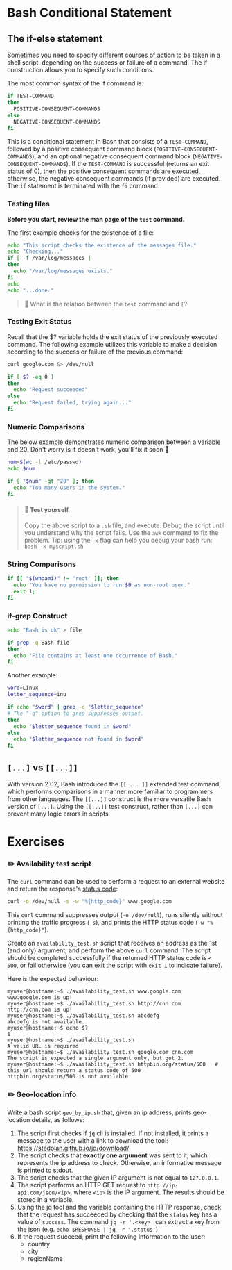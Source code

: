 # Bash Conditional Statement

## The if-else statement

Sometimes you need to specify different courses of action to be taken in a shell script, depending on the success or failure of a command. The if construction allows you to specify such conditions.

The most common syntax of the if command is:

```bash
if TEST-COMMAND
then
  POSITIVE-CONSEQUENT-COMMANDS
else
  NEGATIVE-CONSEQUENT-COMMANDS
fi
```

This is a conditional statement in Bash that consists of a `TEST-COMMAND`, followed by a positive consequent command block (`POSITIVE-CONSEQUENT-COMMANDS`), and an optional negative consequent command block (`NEGATIVE-CONSEQUENT-COMMANDS`). If the `TEST-COMMAND` is successful (returns an exit status of 0), then the positive consequent commands are executed, otherwise, the negative consequent commands (if provided) are executed. The `if` statement is terminated with the `fi` command.

### Testing files

**Before you start, review the man page of the `test` command.**

The first example checks for the existence of a file:

```bash
echo "This script checks the existence of the messages file."
echo "Checking..."
if [ -f /var/log/messages ]
then
  echo "/var/log/messages exists."
fi
echo
echo "...done."
```


> 🧐 What is the relation between the `test` command and `[`?

### Testing Exit Status

Recall that the $? variable holds the exit status of the previously executed command. The following example utilizes this variable to make a decision according to the success or failure of the previous command:

```bash
curl google.com &> /dev/null

if [ $? -eq 0 ]
then
  echo "Request succeeded"
else
  echo "Request failed, trying again..."
fi
```

### Numeric Comparisons

The below example demonstrates numeric comparison between a variable and 20. 
Don't worry is it doesn't work, you'll fix it soon 🙂

```bash
num=$(wc -l /etc/passwd)
echo $num

if [ "$num" -gt "20" ]; then
  echo "Too many users in the system."
fi
```

> #### 🧐 Test yourself
> 
> Copy the above script to a `.sh` file, and execute. Debug the script until you understand why the script fails. Use the `awk` command to fix the problem. Tip: using the `-x` flag can help you debug your bash run: `bash -x myscript.sh`
> 


### String Comparisons

```bash
if [[ "$(whoami)" != 'root' ]]; then
  echo "You have no permission to run $0 as non-root user."
  exit 1;
fi
```

### if-grep Construct

```bash
echo "Bash is ok" > file

if grep -q Bash file
then
  echo "File contains at least one occurrence of Bash."
fi
```

Another example:

```bash
word=Linux
letter_sequence=inu

if echo "$word" | grep -q "$letter_sequence"
# The "-q" option to grep suppresses output.
then
  echo "$letter_sequence found in $word"
else
  echo "$letter_sequence not found in $word"
fi
```

## `[...]` vs `[[...]]`

With version 2.02, Bash introduced the `[[ ... ]]` extended test command, which performs comparisons in a manner more familiar to programmers from other languages. The `[[...]]` construct is the more versatile Bash version of `[...]`. Using the `[[...]]` test construct, rather than `[...]` can prevent many logic errors in scripts.

# Exercises 

### :pencil2: Availability test script

The `curl` command can be used to perform a request to an external website and return the response's [status code](https://developer.mozilla.org/en-US/docs/Web/HTTP/Status): 

```bash
curl -o /dev/null -s -w "%{http_code}" www.google.com
```

This `curl` command suppresses output (`-o /dev/null`), runs silently without printing the traffic progress (`-s`), and prints the HTTP status code (`-w "%{http_code}"`).

Create an `availability_test.sh` script that receives an address as the 1st (and only) argument, and perform the above `curl` command. 
The script should be completed successfully if the returned HTTP status code is `< 500`, 
or fail otherwise (you can exit the script with `exit 1` to indicate failure). 

Here is the expected behaviour:

```console
myuser@hostname:~$ ./availability_test.sh www.google.com
www.google.com is up!
myuser@hostname:~$ ./availability_test.sh http://cnn.com
http://cnn.com is up!
myuser@hostname:~$ ./availability_test.sh abcdefg
abcdefg is not available.
myuser@hostname:~$ echo $?
1
myuser@hostname:~$ ./availability_test.sh
A valid URL is required
myuser@hostname:~$ ./availability_test.sh google.com cnn.com
The script is expected a single argument only, but got 2.
myuser@hostname:~$ ./availability_test.sh httpbin.org/status/500   # this url should return a status code of 500
httpbin.org/status/500 is not available.
```

### :pencil2: Geo-location info

Write a bash script `geo_by_ip.sh` that, given an ip address, prints geo-location details, as follows:
1. The script first checks if `jq` cli is installed. If not installed, it prints a message to the user with a link to download the tool: https://stedolan.github.io/jq/download/
1. The script checks that **exactly one argument** was sent to it, which represents the ip address to check. Otherwise, an informative message is printed to stdout.
1. The script checks that the given IP argument is not equal to `127.0.0.1`.
1. The script performs an HTTP GET request to `http://ip-api.com/json/<ip>`, where `<ip>` is the IP argument. The results should be stored in a variable.
1. Using the jq tool and the variable containing the HTTP response, check that the request has succeeded by checking that the `status` key has a value of `success`. The command `jq -r '.<key>'` can extract a key from the json (e.g. `echo $RESPONSE | jq -r '.status'`)
1. If the request succeed, print the following information to the user:
    - country
    - city
    - regionName



